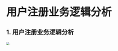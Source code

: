 # 用户注册业务逻辑分析

### 1. 用户注册业务逻辑分析

<img src="/user-register/images/09用户注册业务逻辑分析.png" style="zoom:50%">
